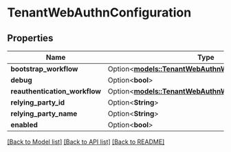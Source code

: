 # TenantWebAuthnConfiguration

## Properties

Name | Type | Description | Notes
------------ | ------------- | ------------- | -------------
**bootstrap_workflow** | Option<[**models::TenantWebAuthnWorkflowConfiguration**](TenantWebAuthnWorkflowConfiguration.md)> |  | [optional]
**debug** | Option<**bool**> |  | [optional]
**reauthentication_workflow** | Option<[**models::TenantWebAuthnWorkflowConfiguration**](TenantWebAuthnWorkflowConfiguration.md)> |  | [optional]
**relying_party_id** | Option<**String**> |  | [optional]
**relying_party_name** | Option<**String**> |  | [optional]
**enabled** | Option<**bool**> |  | [optional]

[[Back to Model list]](../README.md#documentation-for-models) [[Back to API list]](../README.md#documentation-for-api-endpoints) [[Back to README]](../README.md)


